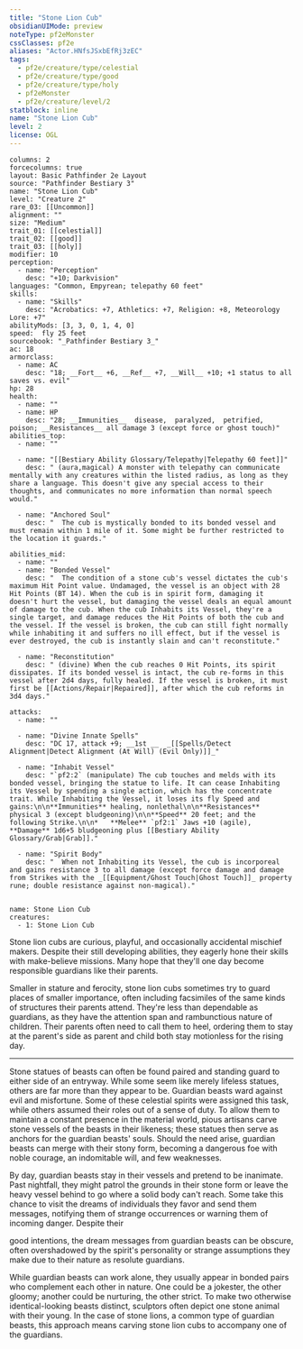 ```yaml
---
title: "Stone Lion Cub"
obsidianUIMode: preview
noteType: pf2eMonster
cssClasses: pf2e
aliases: "Actor.HNfsJSxbEfRj3zEC" 
tags:
  - pf2e/creature/type/celestial
  - pf2e/creature/type/good
  - pf2e/creature/type/holy
  - pf2eMonster
  - pf2e/creature/level/2
statblock: inline
name: "Stone Lion Cub"
level: 2
license: OGL
---
```


```statblock
columns: 2
forcecolumns: true
layout: Basic Pathfinder 2e Layout
source: "Pathfinder Bestiary 3"
name: "Stone Lion Cub"
level: "Creature 2"
rare_03: [[Uncommon]]
alignment: ""
size: "Medium"
trait_01: [[celestial]]
trait_02: [[good]]
trait_03: [[holy]]
modifier: 10
perception:
  - name: "Perception"
    desc: "+10; Darkvision"
languages: "Common, Empyrean; telepathy 60 feet"
skills:
  - name: "Skills"
    desc: "Acrobatics: +7, Athletics: +7, Religion: +8, Meteorology Lore: +7"
abilityMods: [3, 3, 0, 1, 4, 0]
speed:  fly 25 feet
sourcebook: "_Pathfinder Bestiary 3_"
ac: 18
armorclass:
  - name: AC
    desc: "18; __Fort__ +6, __Ref__ +7, __Will__ +10; +1 status to all saves vs. evil"
hp: 28
health:
  - name: ""
  - name: HP
    desc: "28; __Immunities__  disease,  paralyzed,  petrified,  poison; __Resistances__ all damage 3 (except force or ghost touch)"
abilities_top:
  - name: ""

  - name: "[[Bestiary Ability Glossary/Telepathy|Telepathy 60 feet]]"
    desc: " (aura,magical) A monster with telepathy can communicate mentally with any creatures within the listed radius, as long as they share a language. This doesn't give any special access to their thoughts, and communicates no more information than normal speech would."

  - name: "Anchored Soul"
    desc: "  The cub is mystically bonded to its bonded vessel and must remain within 1 mile of it. Some might be further restricted to the location it guards."

abilities_mid:
  - name: ""
  - name: "Bonded Vessel"
    desc: "  The condition of a stone cub's vessel dictates the cub's maximum Hit Point value. Undamaged, the vessel is an object with 28 Hit Points (BT 14). When the cub is in spirit form, damaging it doesn't hurt the vessel, but damaging the vessel deals an equal amount of damage to the cub. When the cub Inhabits its Vessel, they're a single target, and damage reduces the Hit Points of both the cub and the vessel. If the vessel is broken, the cub can still fight normally while inhabiting it and suffers no ill effect, but if the vessel is ever destroyed, the cub is instantly slain and can't reconstitute."

  - name: "Reconstitution"
    desc: " (divine) When the cub reaches 0 Hit Points, its spirit dissipates. If its bonded vessel is intact, the cub re-forms in this vessel after 2d4 days, fully healed. If the vessel is broken, it must first be [[Actions/Repair|Repaired]], after which the cub reforms in 3d4 days."

attacks:
  - name: ""

  - name: "Divine Innate Spells"
    desc: "DC 17, attack +9; __1st __  _[[Spells/Detect Alignment|Detect Alignment (At Will) (Evil Only)]]_"

  - name: "Inhabit Vessel"
    desc: "`pf2:2` (manipulate) The cub touches and melds with its bonded vessel, bringing the statue to life. It can cease Inhabiting its Vessel by spending a single action, which has the concentrate trait. While Inhabiting the Vessel, it loses its fly Speed and gains:\n\n**Immunities** healing, nonlethal\n\n**Resistances** physical 3 (except bludgeoning)\n\n**Speed** 20 feet; and the following Strike.\n\n*   **Melee** `pf2:1` Jaws +10 (agile), **Damage** 1d6+5 bludgeoning plus [[Bestiary Ability Glossary/Grab|Grab]]."

  - name: "Spirit Body"
    desc: "  When not Inhabiting its Vessel, the cub is incorporeal and gains resistance 3 to all damage (except force damage and damage from Strikes with the _[[Equipment/Ghost Touch|Ghost Touch]]_ property rune; double resistance against non-magical)."
 
```

```encounter-table
name: Stone Lion Cub
creatures:
  - 1: Stone Lion Cub
```



Stone lion cubs are curious, playful, and occasionally accidental mischief makers. Despite their still developing abilities, they eagerly hone their skills with make-believe missions. Many hope that they'll one day become responsible guardians like their parents.

Smaller in stature and ferocity, stone lion cubs sometimes try to guard places of smaller importance, often including facsimiles of the same kinds of structures their parents attend. They're less than dependable as guardians, as they have the attention span and rambunctious nature of children. Their parents often need to call them to heel, ordering them to stay at the parent's side as parent and child both stay motionless for the rising day.

* * *

Stone statues of beasts can often be found paired and standing guard to either side of an entryway. While some seem like merely lifeless statues, others are far more than they appear to be. Guardian beasts ward against evil and misfortune. Some of these celestial spirits were assigned this task, while others assumed their roles out of a sense of duty. To allow them to maintain a constant presence in the material world, pious artisans carve stone vessels of the beasts in their likeness; these statues then serve as anchors for the guardian beasts' souls. Should the need arise, guardian beasts can merge with their stony form, becoming a dangerous foe with noble courage, an indomitable will, and few weaknesses.

By day, guardian beasts stay in their vessels and pretend to be inanimate. Past nightfall, they might patrol the grounds in their stone form or leave the heavy vessel behind to go where a solid body can't reach. Some take this chance to visit the dreams of individuals they favor and send them messages, notifying them of strange occurrences or warning them of incoming danger. Despite their

good intentions, the dream messages from guardian beasts can be obscure, often overshadowed by the spirit's personality or strange assumptions they make due to their nature as resolute guardians.

While guardian beasts can work alone, they usually appear in bonded pairs who complement each other in nature. One could be a jokester, the other gloomy; another could be nurturing, the other strict. To make two otherwise identical-looking beasts distinct, sculptors often depict one stone animal with their young. In the case of stone lions, a common type of guardian beasts, this approach means carving stone lion cubs to accompany one of the guardians.
